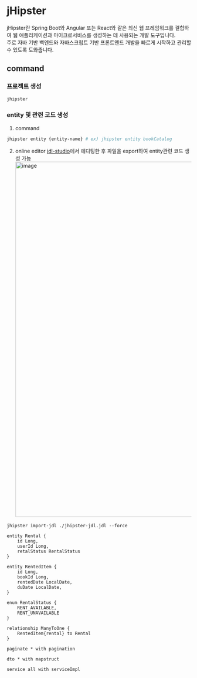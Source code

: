 # jHipster

jHipster란 Spring Boot와 Angular 또는 React와 같은 최신 웹 프레임워크를 결합하여 웹 애플리케이션과 마이크로서비스를 생성하는 데 사용되는 개발 도구입니다.<br/>
주로 자바 기반 백엔드와 자바스크립트 기반 프론트엔드 개발을 빠르게 시작하고 관리할 수 있도록 도와줍니다.

## command

### 프로젝트 생성

```sh
jhipster
```

### entity 및 관련 코드 생성

1. command

```sh
jhipster entity {entity-name} # ex) jhipster entity bookCatalog
```

2. online editor
   [jdl-studio]에서 에디팅한 후 파일을 export하여 entity관련 코드 생성 가능 <br/>
   <img width="969" alt="image" src="https://github.com/user-attachments/assets/faa95766-8224-4580-a9fb-0dfbaa18b391">

```
jhipster import-jdl ./jhipster-jdl.jdl --force
```

```jdl
entity Rental {
	id Long,
    userId Long,
    retalStatus RentalStatus
}

entity RentedItem {
	id Long,
    bookId Long,
    rentedDate LocalDate,
    duDate LocalDate,
}

enum RentalStatus {
	RENT_AVAILABLE,
    RENT_UNAVAILABLE
}

relationship ManyToOne {
	RentedItem{rental} to Rental
}

paginate * with pagination

dto * with mapstruct

service all with serviceImpl

```

[//]: # "These are reference links used in the body of this note and get stripped out when the markdown processor does its job. There is no need to format nicely because it shouldn't be seen. Thanks SO - http://stackoverflow.com/questions/4823468/store-comments-in-markdown-syntax"
[jHipster]: https://www.jhipster.tech/
[jdl-studio]: https://www.jhipster.tech/jdl-studio/
